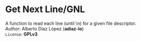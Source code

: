 # Get Next Line/GNL
A function to read each line (until \n) for a given file descriptor.\
_Author_: Alberto Díaz López (**adiaz-lo**)\
`License`: **GPLv3**

